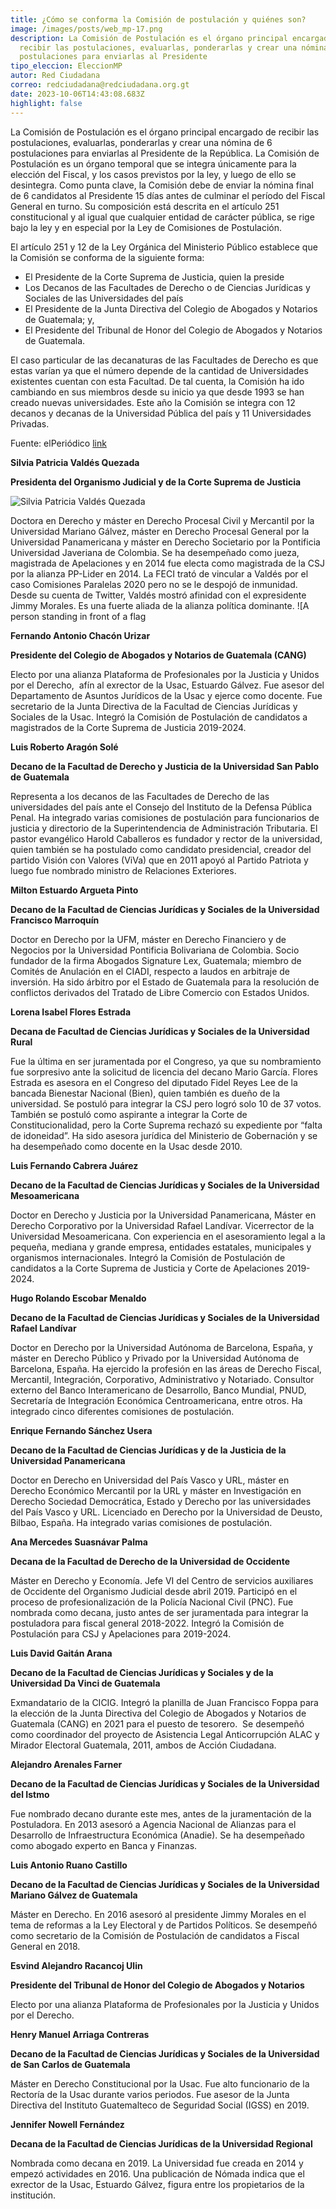 ```yaml
---
title: ¿Cómo se conforma la Comisión de postulación y quiénes son?
image: /images/posts/web_mp-17.png
description: La Comisión de Postulación es el órgano principal encargado de
  recibir las postulaciones, evaluarlas, ponderarlas y crear una nómina de 6
  postulaciones para enviarlas al Presidente
tipo_eleccion: EleccionMP
autor: Red Ciudadana
correo: redciudadana@redciudadana.org.gt
date: 2023-10-06T14:43:08.683Z
highlight: false
---
```

<!--StartFragment-->

La Comisión de Postulación es el órgano principal encargado de recibir las postulaciones, evaluarlas, ponderarlas y crear una nómina de 6 postulaciones para enviarlas al Presidente de la República. La Comisión de Postulación es un órgano temporal que se integra únicamente para la elección del Fiscal, y los casos previstos por la ley, y luego de ello se desintegra. Como punta clave, la Comisión debe de enviar la nómina final de 6 candidatos al Presidente 15 días antes de culminar el período del Fiscal General en turno. Su composición está descrita en el artículo 251 constitucional y al igual que cualquier entidad de carácter pública, se rige bajo la ley y en especial por la Ley de Comisiones de Postulación. 

El artículo 251 y 12 de la Ley Orgánica del Ministerio Público establece que la Comisión se conforma de la siguiente forma: 

* El Presidente de la Corte Suprema de Justicia, quien la preside
* Los Decanos de las Facultades de Derecho o de Ciencias Jurídicas y Sociales de las Universidades del país
* El Presidente de la Junta Directiva del Colegio de Abogados y Notarios de Guatemala; y,
* El Presidente del Tribunal de Honor del Colegio de Abogados y Notarios de Guatemala. 

El caso particular de las decanaturas de las Facultades de Derecho es que estas varían ya que el número depende de la cantidad de Universidades existentes cuentan con esta Facultad. De tal cuenta, la Comisión ha ido cambiando en sus miembros desde su inicio ya que desde 1993 se han creado nuevas universidades. Este año la Comisión se integra con 12 decanos y decanas de la Universidad Pública del país y 11 Universidades Privadas. 

Fuente: elPeriódico [link](https://elperiodico.com.gt/politica/justicia/2022/01/27/la-comision-que-elegira-al-sucesor-de-consuelo-porras/)

**Silvia Patricia Valdés Quezada**

**Presidenta del Organismo Judicial y de la Corte Suprema de Justicia**

![**Silvia Patricia Valdés Quezada**](https://raw.githubusercontent.com/RedCiudadana/Recursos-EleccionCortes/gh-pages/CA/Todos/Silvia%20Patricia%20Valdez.jpg)

Doctora en Derecho y máster en Derecho Procesal Civil y Mercantil por la Universidad Mariano Gálvez, máster en Derecho Procesal General por la Universidad Panamericana y máster en Derecho Societario por la Pontificia Universidad Javeriana de Colombia. Se ha desempeñado como jueza, magistrada de Apelaciones y en 2014 fue electa como magistrada de la CSJ por la alianza PP-Lider en 2014. La FECI trató de vincular a Valdés por el caso Comisiones Paralelas 2020 pero no se le despojó de inmunidad. Desde su cuenta de Twitter, Valdés mostró afinidad con el expresidente Jimmy Morales. Es una fuerte aliada de la alianza política dominante. ![A person standing in front of a flag

**Fernando Antonio Chacón Urizar**

**Presidente del Colegio de Abogados y Notarios de Guatemala (CANG)**

Electo por una alianza Plataforma de Profesionales por la Justicia y Unidos por el Derecho,  afín al exrector de la Usac, Estuardo Gálvez. Fue asesor del Departamento de Asuntos Jurídicos de la Usac y ejerce como docente. Fue secretario de la Junta Directiva de la Facultad de Ciencias Jurídicas y Sociales de la Usac. Integró la Comisión de Postulación de candidatos a magistrados de la Corte Suprema de Justicia 2019-2024.

**Luis Roberto Aragón Solé**

**Decano de la Facultad de Derecho y Justicia de la Universidad San Pablo de Guatemala**

Representa a los decanos de las Facultades de Derecho de las universidades del país ante el Consejo del Instituto de la Defensa Pública Penal. Ha integrado varias comisiones de postulación para funcionarios de justicia y directorio de la Superintendencia de Administración Tributaria. El pastor evangélico Harold Caballeros es fundador y rector de la universidad, quien también se ha postulado como candidato presidencial, creador del partido Visión con Valores (ViVa) que en 2011 apoyó al Partido Patriota y luego fue nombrado ministro de Relaciones Exteriores. 

**Milton Estuardo Argueta Pinto**

**Decano de la Facultad de Ciencias Jurídicas y Sociales de la Universidad Francisco Marroquín**

Doctor en Derecho por la UFM, máster en Derecho Financiero y de Negocios por la Universidad Pontificia Bolivariana de Colombia. Socio fundador de la firma Abogados Signature Lex, Guatemala; miembro de Comités de Anulación en el CIADI, respecto a laudos en arbitraje de inversión. Ha sido árbitro por el Estado de Guatemala para la resolución de conflictos derivados del Tratado de Libre Comercio con Estados Unidos.

**Lorena Isabel Flores Estrada**

**Decana de Facultad de Ciencias Jurídicas y Sociales de la Universidad Rural**

Fue la última en ser juramentada por el Congreso, ya que su nombramiento fue sorpresivo ante la solicitud de licencia del decano Mario García. Flores Estrada es asesora en el Congreso del diputado Fidel Reyes Lee de la bancada Bienestar Nacional (Bien), quien también es dueño de la universidad. Se postuló para integrar la CSJ pero logró solo 10 de 37 votos. También se postuló como aspirante a integrar la Corte de Constitucionalidad, pero la Corte Suprema rechazó su expediente por “falta de idoneidad”. Ha sido asesora jurídica del Ministerio de Gobernación y se ha desempeñado como docente en la Usac desde 2010.

**Luis Fernando Cabrera Juárez**

**Decano de la Facultad de Ciencias Jurídicas y Sociales de la Universidad Mesoamericana**

Doctor en Derecho y Justicia por la Universidad Panamericana, Máster en Derecho Corporativo por la Universidad Rafael Landívar. Vicerrector de la Universidad Mesoamericana. Con experiencia en el asesoramiento legal a la pequeña, mediana y grande empresa, entidades estatales, municipales y organismos internacionales. Integró la Comisión de Postulación de candidatos a la Corte Suprema de Justicia y Corte de Apelaciones 2019-2024.

**Hugo Rolando Escobar Menaldo**

**Decano de la Facultad de Ciencias Jurídicas y Sociales de la Universidad Rafael Landívar**

Doctor en Derecho por la Universidad Autónoma de Barcelona, España, y máster en Derecho Público y Privado por la Universidad Autónoma de Barcelona, España. Ha ejercido la profesión en las áreas de Derecho Fiscal, Mercantil, Integración, Corporativo, Administrativo y Notariado. Consultor externo del Banco Interamericano de Desarrollo, Banco Mundial, PNUD, Secretaría de Integración Económica Centroamericana, entre otros. Ha integrado cinco diferentes comisiones de postulación.

**Enrique Fernando Sánchez Usera**

**Decano de la Facultad de Ciencias Jurídicas y de la Justicia de la Universidad Panamericana**

Doctor en Derecho en Universidad del País Vasco y URL, máster en Derecho Económico Mercantil por la URL y máster en Investigación en Derecho Sociedad Democrática, Estado y Derecho por las universidades del País Vasco y URL. Licenciado en Derecho por la Universidad de Deusto, Bilbao, España. Ha integrado varias comisiones de postulación.

**Ana Mercedes Suasnávar Palma**

**Decana de la Facultad de Derecho de la Universidad de Occidente**

Máster en Derecho y Economía. Jefe VI del Centro de servicios auxiliares de Occidente del Organismo Judicial desde abril 2019. Participó en el proceso de profesionalización de la Policía Nacional Civil (PNC). Fue nombrada como decana, justo antes de ser juramentada para integrar la postuladora para fiscal general 2018-2022. Integró la Comisión de Postulación para CSJ y Apelaciones para 2019-2024. 

**Luis David Gaitán Arana**

**Decano de la Facultad de Ciencias Jurídicas y Sociales y de la Universidad Da Vinci de Guatemala**

Exmandatario de la CICIG. Integró la planilla de Juan Francisco Foppa para la elección de la Junta Directiva del Colegio de Abogados y Notarios de Guatemala (CANG) en 2021 para el puesto de tesorero.  Se desempeñó como coordinador del proyecto de Asistencia Legal Anticorrupción ALAC y Mirador Electoral Guatemala, 2011, ambos de Acción Ciudadana.  

**Alejandro Arenales Farner**

**Decano de la Facultad de Ciencias Jurídicas y Sociales de la Universidad del Istmo**

Fue nombrado decano durante este mes, antes de la juramentación de la Postuladora. En 2013 asesoró a Agencia Nacional de Alianzas para el Desarrollo de Infraestructura Económica (Anadie). Se ha desempeñado como abogado experto en Banca y Finanzas.

**Luis Antonio Ruano Castillo**

**Decano de la Facultad de Ciencias Jurídicas y Sociales de la Universidad Mariano Gálvez de Guatemala**

Máster en Derecho. En 2016 asesoró al presidente Jimmy Morales en el tema de reformas a la Ley Electoral y de Partidos Políticos. Se desempeñó como secretario de la Comisión de Postulación de candidatos a Fiscal General en 2018.  

**Esvind Alejandro Racancoj Ulin**

**Presidente del Tribunal de Honor del Colegio de Abogados y Notarios** 

Electo por una alianza Plataforma de Profesionales por la Justicia y Unidos por el Derecho.

**Henry Manuel Arriaga Contreras**

**Decano de la Facultad de Ciencias Jurídicas y Sociales de la Universidad de San Carlos de Guatemala**

Máster en Derecho Constitucional por la Usac. Fue alto funcionario de la Rectoría de la Usac durante varios periodos. Fue asesor de la Junta Directiva del Instituto Guatemalteco de Seguridad Social (IGSS) en 2019.

**Jennifer Nowell Fernández**

**Decana de la Facultad de Ciencias Jurídicas de la Universidad Regional**

Nombrada como decana en 2019. La Universidad fue creada en 2014 y empezó actividades en 2016. Una publicación de Nómada indica que el exrector de la Usac, Estuardo Gálvez, figura entre los propietarios de la institución. 

<!--EndFragment-->